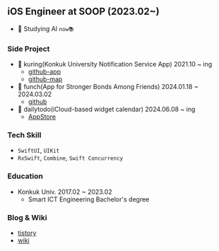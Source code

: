 ## iOS Engineer at SOOP (2023.02~)

- 📖 Studying AI `now📚`

### Side Project
- 🔔 kuring(Konkuk University Notification Service App) 2021.10 ~ ing
   - [github-app](https://github.com/ku-ring/ios-app)
   - [github-map](https://github.com/ku-ring/ios-map)
- 🥊 funch(App for Stronger Bonds Among Friends) 2024.01.18 ~ 2024.03.02
   - [github](https://github.com/lgvv/moyamoya-ios-app)
- 📅 dailytodo(iCloud-based widget calendar) 2024.06.08 ~ ing
   - [AppStore](https://apps.apple.com/kr/app/dailytodo-%EB%8D%B0%EC%9D%BC%EB%A6%AC%ED%88%AC%EB%91%90/id6475230566)

### Tech Skill
   - `SwiftUI`, `UIKit`
   - `RxSwift`, `Combine`, `Swift Concurrency`

### Education
- Konkuk Univ. 2017.02 ~ 2023.02
   - Smart ICT Engineering Bachelor's degree
  
### Blog & Wiki
- [tistory](https://rldd.tistory.com/)
- [wiki](https://github.com/wiki)

